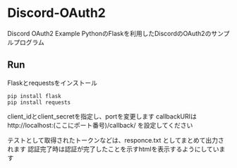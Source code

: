 # Discord-OAuth2
Discord OAuth2 Example
PythonのFlaskを利用したDiscordのOAuth2のサンプルプログラム

## Run
Flaskとrequestsをインストール

```
pip install flask
pip install requests
```

client_idとclient_secretを指定し、portを変更します
callbackURIは http://localhost:(ここにポート番号)/callback/ を設定してください

テストとして取得されたトークンなどは、responce.txt としてまとめて出力されます
認証完了時は認証が完了したことを示すhtmlを表示するようにしています
